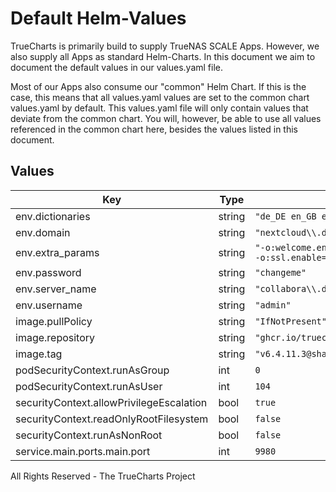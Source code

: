 # Default Helm-Values

TrueCharts is primarily build to supply TrueNAS SCALE Apps.
However, we also supply all Apps as standard Helm-Charts. In this document we aim to document the default values in our values.yaml file.

Most of our Apps also consume our "common" Helm Chart.
If this is the case, this means that all values.yaml values are set to the common chart values.yaml by default. This values.yaml file will only contain values that deviate from the common chart.
You will, however, be able to use all values referenced in the common chart here, besides the values listed in this document.

## Values

| Key | Type | Default | Description |
|-----|------|---------|-------------|
| env.dictionaries | string | `"de_DE en_GB en_US es_ES fr_FR it nl pt_BR pt_PT ru"` |  |
| env.domain | string | `"nextcloud\\.domain\\.tld"` |  |
| env.extra_params | string | `"-o:welcome.enable=false -o:user_interface.mode=notebookbar -o:ssl.termination=true -o:ssl.enable=false"` |  |
| env.password | string | `"changeme"` |  |
| env.server_name | string | `"collabora\\.domain\\.tld"` |  |
| env.username | string | `"admin"` |  |
| image.pullPolicy | string | `"IfNotPresent"` |  |
| image.repository | string | `"ghcr.io/truecharts/collabora"` |  |
| image.tag | string | `"v6.4.11.3@sha256:30eab5f9807e006b90b2533ad3a60b84c6e744a6fed8a3be2bd3f1a839715456"` |  |
| podSecurityContext.runAsGroup | int | `0` |  |
| podSecurityContext.runAsUser | int | `104` |  |
| securityContext.allowPrivilegeEscalation | bool | `true` |  |
| securityContext.readOnlyRootFilesystem | bool | `false` |  |
| securityContext.runAsNonRoot | bool | `false` |  |
| service.main.ports.main.port | int | `9980` |  |

All Rights Reserved - The TrueCharts Project
